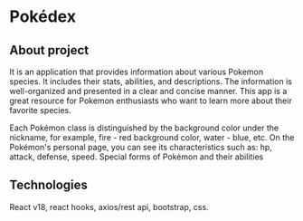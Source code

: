 # Pokédex

## About project 
It is an application that provides information about various Pokemon species. It includes their stats, abilities, and descriptions. 
The information is well-organized and presented in a clear and concise manner. This app is a great resource for Pokemon enthusiasts who want to learn more about their favorite species.

Each Pokémon class is distinguished by the background color under the nickname, for example, fire - red background color, water - blue, etc. On the Pokémon's personal page, you can see its characteristics such as: hp, attack, defense, speed. Special forms of Pokémon and their abilities  

## Technologies
React v18, react hooks, axios/rest api, bootstrap, css.
